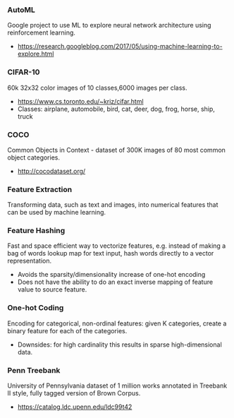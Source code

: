 ### AutoML

Google project to use ML to explore neural network architecture using reinforcement learning.
* https://research.googleblog.com/2017/05/using-machine-learning-to-explore.html

### CIFAR-10

60k 32x32 color images of 10 classes,6000 images per class.
* https://www.cs.toronto.edu/~kriz/cifar.html
* Classes: airplane, automobile, bird, cat, deer, dog, frog, horse, ship, truck

### COCO

Common Objects in Context - dataset of 300K images of 80 most common object categories.
* http://cocodataset.org/

### Feature Extraction

Transforming data, such as text and images, into numerical features that can be used by machine learning.

### Feature Hashing

Fast and space efficient way to vectorize features, e.g. instead of making a bag of words lookup map for text input, hash words directly to a vector representation.

* Avoids the sparsity/dimensionality increase of one-hot encoding
* Does not have the ability to do an exact inverse mapping of feature value to source feature.

### One-hot Coding

Encoding for categorical, non-ordinal features: given K categories, create a binary feature for each of the categories.

* Downsides: for high cardinality this results in sparse high-dimensional data.

### Penn Treebank
 
University of Pennsylvania dataset of 1 million works annotated in Treebank II style, fully tagged version of Brown Corpus.
* https://catalog.ldc.upenn.edu/ldc99t42
